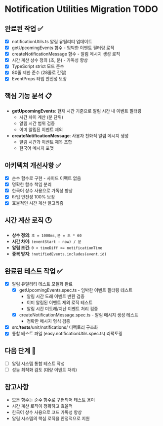 # Notification Utilities Migration TODO

## 완료된 작업 ✅

- [x] notificationUtils.ts 알림 유틸리티 업데이트
- [x] getUpcomingEvents 함수 - 임박한 이벤트 필터링 로직
- [x] createNotificationMessage 함수 - 알림 메시지 생성 로직
- [x] 시간 계산 상수 정의 (초, 분) - 가독성 향상
- [x] TypeScript strict 모드 준수
- [x] 80줄 제한 준수 (28줄로 간결)
- [x] EventProps 타입 안전성 보장

## 핵심 기능 분석 📋

- **getUpcomingEvents**: 현재 시간 기준으로 알림 시간 내 이벤트 필터링
  - 시간 차이 계산 (분 단위)
  - 알림 시간 범위 검증
  - 이미 알림된 이벤트 제외
- **createNotificationMessage**: 사용자 친화적 알림 메시지 생성
  - 알림 시간과 이벤트 제목 조합
  - 한국어 메시지 포맷

## 아키텍처 개선사항 ✅

- [x] 순수 함수로 구현 - 사이드 이펙트 없음
- [x] 명확한 함수 책임 분리
- [x] 한국어 상수 사용으로 가독성 향상
- [x] 타입 안전성 100% 보장
- [x] 효율적인 시간 계산 알고리즘

## 시간 계산 로직 🕐

- **상수 정의**: `초 = 1000ms`, `분 = 초 * 60`
- **시간 차이**: `(eventStart - now) / 분`
- **알림 조건**: `0 < timeDiff <= notificationTime`
- **중복 방지**: `!notifiedEvents.includes(event.id)`

## 완료된 테스트 작업 ✅

- [x] 알림 유틸리티 테스트 모듈화 완료
  - [x] getUpcomingEvents.spec.ts - 임박한 이벤트 필터링 테스트
    - 알림 시간 도래 이벤트 반환 검증
    - 이미 알림된 이벤트 제외 로직 테스트
    - 알림 시간 미도래/지난 이벤트 처리 검증
  - [x] createNotificationMessage.spec.ts - 알림 메시지 생성 테스트
    - 정확한 메시지 형식 검증
- [x] src/**tests**/unit/notifications/ 디렉토리 구조화
- [x] 통합 테스트 파일 (easy.notificationUtils.spec.ts) 리팩토링

## 다음 단계 📝

- [ ] 알림 시스템 통합 테스트 작성
- [ ] 성능 최적화 검토 (대량 이벤트 처리)

## 참고사항

- 모든 함수는 순수 함수로 구현되어 테스트 용이
- 시간 계산 로직이 정확하고 효율적
- 한국어 상수 사용으로 코드 가독성 향상
- 알림 시스템의 핵심 로직을 안정적으로 지원
